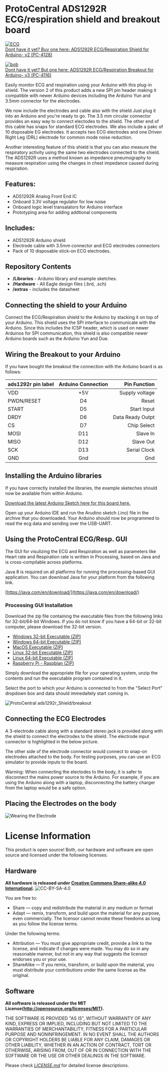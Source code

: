 ProtoCentral ADS1292R ECG/respiration shield and breakout board 
================================

[![ECG](https://www.protocentral.com/3059-large_default/ads1292r-ecgrespiration-shield-v2.jpg)  
Dont have it yet? Buy one here: ADS1292R ECG/Respiration Shield for Arduino- v2 (PC-4128)](https://www.protocentral.com/arduino-shields/818-ads1292r-ecgrespiration-shield-v2.html)

[![bob](docs/img/ads1292r_breakout.jpg)  
Dont have it yet? But one here: ADS1292R ECG/Respiration Breakout for Arduino- v3 (PC-4116)](https://www.protocentral.com/analog-adc-boards/783-ads1292r-ecgrespiration-breakout-board.html?search_query=ecg&results=4)

Easily monitor ECG and respiration using your Arduino with this plug-in shield. The version 2 of this product adds a new SPI pin header making it compatible with newer Arduino devices including the Arduino Yun and 3.5mm connector for the electrodes. 

We now include the electrodes and cable also with the shield
Just plug it into an Arduino and you're ready to go. The 3.5 mm circular connector provides an easy way to connect electodes to the shield. The other end of this cable has snaps for standard ECG electrodes. We also include a pakc of 10 disposable EG electrodes. It accepts two ECG electrodes and one Driven Right Leg (DRL) electrode for common mode noise reduction. 

Another interesting feature of this shield is that you can also measure the respiratory activity using the same two electrodes connected to the shield. The ADS1292R uses a method known as impedance pneumography to measure respiration using the changes in chest impedance caused during respiration. 


Features:
----------
* ADS1292R Analog Front End IC
* Onboard 3.3V voltage regulator for low noise
* Onboard logic level transalators for Arduino interface
* Prototyping area for adding addtional components

Includes:
----------
* ADS1292R Arduino shield
* Electrode cable with 3.5mm connector and ECG electrodes connectors
* Pack of 10 disposable stick-on ECG electrodes.

Repository Contents
-------------------
* **/Libraries** - Arduino library and example sketches.
* **/Hardware** - All Eagle design files (.brd, .sch)
* **/extras** - includes the datasheet

Connecting the shield to your Arduino
-------------------------------------
Connect the ECG/Respiration shield to the Arduino by stacking it on top of your Arduino. This shield uses the SPI interface  to communicate with the Arduino. Since this includes the ICSP header, which is used on newer Arduinos for SPI communication,  this shield is also compatible newer Arduino boards such as the Arduino Yun and Due.
 

 
Wiring the Breakout to your Arduino
------------------------------------
 If you have bought the breakout the connection with the Arduino board is as follows:
 
|ads1292r pin label| Arduino Connection   |Pin Function      |
|----------------- |:--------------------:|-----------------:|
| VDD              | +5V                  |  Supply voltage  |             
| PWDN/RESET       | D4                   |  Reset           |
| START            | D5                   |  Start Input     |
| DRDY             | D6                   |  Data Ready Outpt|
| CS               | D7                   |  Chip Select     |
| MOSI             | D11                  |  Slave In        |
| MISO             | D12                  |  Slave Out       |
| SCK              | D13                  |  Serial Clock    |
| GND              | Gnd                  |  Gnd             |
 
Installing the Arduino libraries 
---------------------------------
If you have correctly installed the libraries, the example sketeches should now be available from within Arduino.

[Download the latest Arduino Sketch here for this board here.](https://github.com/Protocentral/ADS1292rShield_Breakout/releases/download/v1.0/Protocentral_ADS1292R-v1.0-arduino.zip)

Open up your Arduino IDE and run the Arudino sketch (.ino) file in the archive that you downloaded. Your Arduino should now be programmed to read the ecg data and sending over the USB-UART.  
 
Using the ProtoCentral ECG/Resp. GUI
-----------------------------------

The GUI for visulizing the ECG and Respiration as well as parameters like Heart rate and Respiration rate is written in Processing, based on Java and is cross-compilable across platforms. 
 
Java 8 is required on all platforms for running the processing-based GUI application. You can download Java for your platform from the following link.

[https://java.com/en/download/](https://java.com/en/download/)

### Processing GUI Installation

Download the zip file containing the executable files from the following links for 32-bit/64-bit Windows. If you do not know if you have a 64-bit or 32-bit computer, please download the 32-bit version.

* [Windows 32-bit Executable (ZIP)](https://github.com/Protocentral/ADS1292rShield_Breakout/releases/download/v1.0/protocentral_ads1292r_gui-v1.0-win32.zip)
* [Windows 64-bit Executable (ZIP)](https://github.com/Protocentral/ADS1292rShield_Breakout/releases/download/v1.0/protocentral_ads1292r_gui-v1.0-win64.zip)
* [MacOS Executable (ZIP)](https://github.com/Protocentral/ADS1292rShield_Breakout/releases/download/v1.0/protocentral_ads1292r_gui-v1.0-macos.zip)
* [Linux 32-bit Executable (ZIP)](https://github.com/Protocentral/ADS1292rShield_Breakout/releases/download/v1.0/protocentral_ads1292r_gui-v1.0-linux32.zip)
* [Linux 64-bit Executable (ZIP)](https://github.com/Protocentral/ADS1292rShield_Breakout/releases/download/v1.0/protocentral_ads1292r_gui-v1.0-linux64.zip)
* [Raspberry Pi - Raspbian (ZIP)](https://github.com/Protocentral/ADS1292rShield_Breakout/releases/download/v1.0/protocentral_ads1292r_gui-v1.0-rpi.zip)

Simply download the appropriate file for your operating system, unzip the contents and run the executable program contained in it. 

Select the port to which your Arduino is connected to from the "Select Port" dropdown box and data should immedaitely start coming in.


![ProtoCentral ads1292r_Shield/breakout](docs/img/ecg_plot.gif)

Connecting the ECG Electrodes
------------------------------
 A 3-electrode cable along with a standard stereo jack is provided along with the shield to connect the electrodes to the     shield. The electrode input connector is highlighted in the below picture.
 
 The other side of the electrode connector would connect to snap-on electrodes attached to the body. For testing purposes,    you can use an ECG simulator to provide inputs to the board. 

 Warning:
 When connecting the electodes to the body, it is safer to disconnect the mains power source to the Arduino. For example, if  you are using the Arduino along with a laptop, disconnecting the battery charger from the laptop would be a safe option.
 
Placing the Electrodes on the body
---------------------------------
![Wearing the Electrode](docs/img/body.png)


License Information
===================

This product is open source! Both, our hardware and software are open source and licensed under the following licenses:

Hardware
---------

**All hardware is released under [Creative Commons Share-alike 4.0 International](http://creativecommons.org/licenses/by-sa/4.0/).**
![CC-BY-SA-4.0](https://i.creativecommons.org/l/by-sa/4.0/88x31.png)

You are free to:

* Share — copy and redistribute the material in any medium or format
* Adapt — remix, transform, and build upon the material for any purpose, even commercially.
The licensor cannot revoke these freedoms as long as you follow the license terms.

Under the following terms:

* Attribution — You must give appropriate credit, provide a link to the license, and indicate if changes were made. You may do so in any reasonable manner, but not in any way that suggests the licensor endorses you or your use.
* ShareAlike — If you remix, transform, or build upon the material, you must distribute your contributions under the same license as the original.

Software
--------

**All software is released under the MIT License(http://opensource.org/licenses/MIT).**

THE SOFTWARE IS PROVIDED "AS IS", WITHOUT WARRANTY OF ANY KIND, EXPRESS OR IMPLIED, INCLUDING BUT NOT LIMITED TO THE WARRANTIES OF MERCHANTABILITY, FITNESS FOR A PARTICULAR PURPOSE AND NONINFRINGEMENT. IN NO EVENT SHALL THE AUTHORS OR COPYRIGHT HOLDERS BE LIABLE FOR ANY CLAIM, DAMAGES OR OTHER LIABILITY, WHETHER IN AN ACTION OF CONTRACT, TORT OR OTHERWISE, ARISING FROM, OUT OF OR IN CONNECTION WITH THE SOFTWARE OR THE USE OR OTHER DEALINGS IN THE SOFTWARE.


Please check [*LICENSE.md*](LICENSE.md) for detailed license descriptions.
